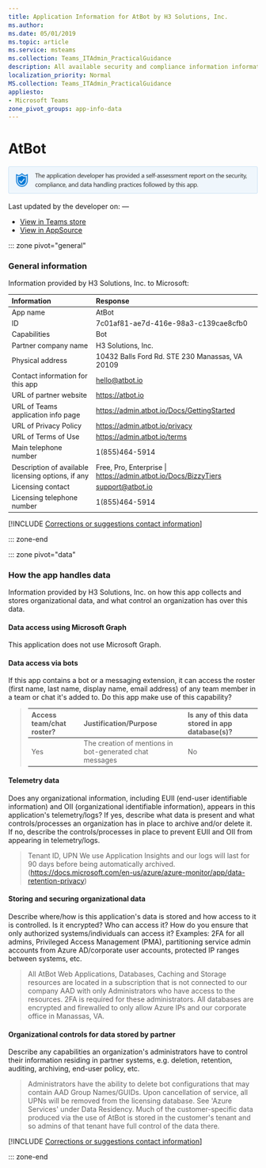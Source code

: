 ```yaml
---
title: Application Information for AtBot by H3 Solutions, Inc.
ms.author: 
ms.date: 05/01/2019
ms.topic: article
ms.service: msteams
ms.collection: Teams_ITAdmin_PracticalGuidance
description: All available security and compliance information information for AtBot, its data handling policies, its Microsoft Cloud App Security app catalog information, and security/compliance information in the CSA STAR registry.
localization_priority: Normal
MS.collection: Teams_ITAdmin_PracticalGuidance
appliesto:
- Microsoft Teams
zone_pivot_groups: app-info-data
---
```

# AtBot

<p></p><img alt="Self-attestation logo" src="./images/attested.png" width="650"/>
<p>Last updated by the developer on: —</p>

* <a href="https://teams.microsoft.com/l/app/7c01af81-ae7d-416e-98a3-c139cae8cfb0" target="_blank">View in Teams store</a>
* <a href="https://appsource.microsoft.com/en-us/product/office/WA104381219" target="_blank">View in AppSource</a>

::: zone pivot="general"

### General information

Information provided by H3 Solutions, Inc. to Microsoft:

| **Information** | **Response** |
|:----------------|:-------------|
| App name | AtBot |
| ID | 7c01af81-ae7d-416e-98a3-c139cae8cfb0 |
| Capabilities | Bot |
| Partner company name | H3 Solutions, Inc. |
| Physical address | 10432 Balls Ford Rd. STE 230 Manassas, VA 20109 |
| Contact information for this app | hello@atbot.io |
| URL of partner website | <https://atbot.io> |
| URL of Teams application info page | <https://admin.atbot.io/Docs/GettingStarted> |
| URL of Privacy Policy | <https://admin.atbot.io/privacy> |
| URL of Terms of Use | <https://admin.atbot.io/terms> |
| Main telephone number | 1(855)464-5914 |
| Description of available licensing options, if any | Free, Pro, Enterprise \| https://admin.atbot.io/Docs/BizzyTiers |
| Licensing contact | support@atbot.io |
| Licensing telephone number | 1(855)464-5914 |

 [!INCLUDE [Corrections or suggestions contact information](./includes/corrections-or-suggestions.md)]

::: zone-end

::: zone pivot="data"

### How the app handles data

Information provided by H3 Solutions, Inc. on how this app collects and stores organizational data, and what control an organization has over this data.

#### Data access using Microsoft Graph

This application does not use Microsoft Graph.

#### Data access via bots

If this app contains a bot or a messaging extension, it can access the roster (first name, last name, display name, email address) of any team member in a team or chat it's added to. Do this app make use of this capability?


>| **Access team/chat roster?**  | **Justification/Purpose** | **Is any of this data stored in app database(s)?** |
>|:--------------------------------|:---------------------|:--------------------------|
>| Yes | The creation of mentions in bot-generated chat messages | No |

#### Telemetry data

Does any organizational information, including EUII (end-user identifiable information) and OII (organizational identifiable information), appears in this application's telemetry/logs? If yes, describe what data is present and what controls/processes an organization has in place to archive and/or delete it. If no, describe the controls/processes in place to prevent EUII and OII from appearing in telemetry/logs.

>Tenant ID, UPN
We use Application Insights and our logs will last for 90 days before being automatically archived. (https://docs.microsoft.com/en-us/azure/azure-monitor/app/data-retention-privacy)

#### Storing and securing organizational data

Describe where/how is this application's data is stored and how access to it is controlled. Is it encrypted? Who can access it? How do you ensure that only authorized systems/individuals can access it? Examples: 2FA for all admins, Privileged Access Management (PMA), partitioning service admin accounts from Azure AD/corporate user accounts, protected IP ranges between systems, etc.

>All AtBot Web Applications, Databases, Caching and Storage resources are located in a 	subscription that is not connected to our company AAD with only Administrators who 	have access to the resources.  2FA is required for these administrators.  All databases are 	encrypted and firewalled to only allow Azure IPs and our corporate office in Manassas, 	VA.

#### Organizational controls for data stored by partner

Describe any capabilities an organization's administrators have to control their information residing in partner systems, e.g. deletion, retention, auditing, archiving, end-user policy, etc.

>Administrators have the ability to delete bot configurations that may contain AAD Group Names/GUIDs.
Upon cancellation of service, all UPNs will be removed from the licensing database.
See 'Azure Services' under Data Residency.  Much of the customer-specific data produced via the use of AtBot is stored in the customer's tenant and so admins of that tenant have full control of the data there.

[!INCLUDE [Corrections or suggestions contact information](./includes/corrections-or-suggestions.md)]

::: zone-end


